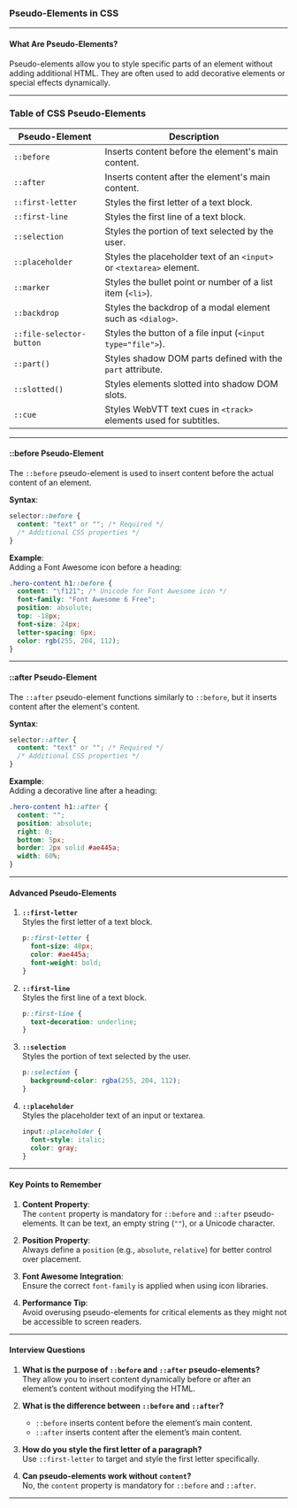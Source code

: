 ### **Pseudo-Elements in CSS**

---

#### **What Are Pseudo-Elements?**  
Pseudo-elements allow you to style specific parts of an element without adding additional HTML. They are often used to add decorative elements or special effects dynamically.

---

### **Table of CSS Pseudo-Elements**

| **Pseudo-Element**   | **Description**                                                                 |
|-----------------------|---------------------------------------------------------------------------------|
| `::before`           | Inserts content before the element's main content.                             |
| `::after`            | Inserts content after the element's main content.                              |
| `::first-letter`     | Styles the first letter of a text block.                                        |
| `::first-line`       | Styles the first line of a text block.                                          |
| `::selection`        | Styles the portion of text selected by the user.                               |
| `::placeholder`      | Styles the placeholder text of an `<input>` or `<textarea>` element.            |
| `::marker`           | Styles the bullet point or number of a list item (`<li>`).                     |
| `::backdrop`         | Styles the backdrop of a modal element such as `<dialog>`.                     |
| `::file-selector-button` | Styles the button of a file input (`<input type="file">`).                  |
| `::part()`           | Styles shadow DOM parts defined with the `part` attribute.                     |
| `::slotted()`        | Styles elements slotted into shadow DOM slots.                                 |
| `::cue`              | Styles WebVTT text cues in `<track>` elements used for subtitles.              |

---

#### **::before Pseudo-Element**  
The `::before` pseudo-element is used to insert content before the actual content of an element.  

**Syntax**:  
```css
selector::before {
  content: "text" or ""; /* Required */
  /* Additional CSS properties */
}
```  

**Example**:  
Adding a Font Awesome icon before a heading:  
```css
.hero-content h1::before {
  content: "\f121"; /* Unicode for Font Awesome icon */
  font-family: "Font Awesome 6 Free";
  position: absolute;
  top: -18px;
  font-size: 24px;
  letter-spacing: 6px;
  color: rgb(255, 204, 112);
}
```

---

#### **::after Pseudo-Element**  
The `::after` pseudo-element functions similarly to `::before`, but it inserts content after the element's content.  

**Syntax**:  
```css
selector::after {
  content: "text" or ""; /* Required */
  /* Additional CSS properties */
}
```  

**Example**:  
Adding a decorative line after a heading:  
```css
.hero-content h1::after {
  content: "";
  position: absolute;
  right: 0;
  bottom: 5px;
  border: 2px solid #ae445a;
  width: 60%;
}
```

---

#### **Advanced Pseudo-Elements**

1. **`::first-letter`**  
   Styles the first letter of a text block.
   ```css
   p::first-letter {
     font-size: 48px;
     color: #ae445a;
     font-weight: bold;
   }
   ```

2. **`::first-line`**  
   Styles the first line of a text block.
   ```css
   p::first-line {
     text-decoration: underline;
   }
   ```

3. **`::selection`**  
   Styles the portion of text selected by the user.
   ```css
   p::selection {
     background-color: rgba(255, 204, 112);
   }
   ```

4. **`::placeholder`**  
   Styles the placeholder text of an input or textarea.  
   ```css
   input::placeholder {
     font-style: italic;
     color: gray;
   }
   ```

---

#### **Key Points to Remember**

1. **Content Property**:  
   The `content` property is mandatory for `::before` and `::after` pseudo-elements. It can be text, an empty string (`""`), or a Unicode character.  

2. **Position Property**:  
   Always define a `position` (e.g., `absolute`, `relative`) for better control over placement.

3. **Font Awesome Integration**:  
   Ensure the correct `font-family` is applied when using icon libraries.

4. **Performance Tip**:  
   Avoid overusing pseudo-elements for critical elements as they might not be accessible to screen readers.

---

#### **Interview Questions**

1. **What is the purpose of `::before` and `::after` pseudo-elements?**  
   They allow you to insert content dynamically before or after an element’s content without modifying the HTML.

2. **What is the difference between `::before` and `::after`?**  
   - `::before` inserts content before the element’s main content.  
   - `::after` inserts content after the element’s main content.

3. **How do you style the first letter of a paragraph?**  
   Use `::first-letter` to target and style the first letter specifically.

4. **Can pseudo-elements work without `content`?**  
   No, the `content` property is mandatory for `::before` and `::after`.

---
